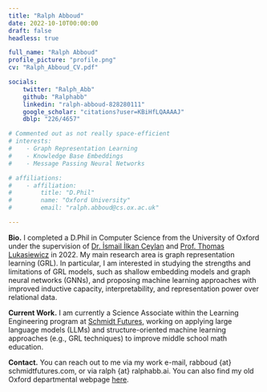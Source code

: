 ```yaml
---
title: "Ralph Abboud"
date: 2022-10-10T00:00:00
draft: false
headless: true

full_name: "Ralph Abboud"
profile_picture: "profile.png"
cv: "Ralph_Abboud_CV.pdf"

socials:
    twitter: "Ralph_Abb"
    github: "Ralphabb"
    linkedin: "ralph-abboud-828280111"
    google_scholar: "citations?user=KBiHfLQAAAAJ"
    dblp: "226/4657"

# Commented out as not really space-efficient
# interests:
#    - Graph Representation Learning
#    - Knowledge Base Embeddings
#    - Message Passing Neural Networks

# affiliations:
#    - affiliation:
#        title: "D.Phil"
#        name: "Oxford University"
#        email: "ralph.abboud@cs.ox.ac.uk"

---
```


**Bio.** I completed a D.Phil in Computer Science from the University of Oxford under the supervision of [Dr. İsmail İlkan Ceylan][1] and [Prof. Thomas Lukasiewicz][2] in 2022. My main research area is graph representation learning (GRL). 
In particular, I am interested in studying the strengths and limitations of GRL models, such as shallow embedding models and graph neural networks (GNNs),
and proposing machine learning approaches with improved inductive capacity, interpretability, and representation power over relational data. 

**Current Work.** I am currently a Science Associate within the Learning Engineering program at [Schmidt Futures][3], working on applying large language models (LLMs) and structure-oriented machine learning approaches (e.g., GRL techniques) to improve middle school math education.

**Contact.** You can reach out to me via my work e-mail, rabboud {at} schmidtfutures.com, or via ralph {at} ralphabb.ai. You can also find my old Oxford departmental webpage [here][4]. 

[1]: https://www.cs.ox.ac.uk/people/IsmailIlkan.Ceylan/
[2]: https://www.cs.ox.ac.uk/people/Thomas.Lukasiewicz/
[3]: https://www.schmidtfutures.com/
[4]: https://www.cs.ox.ac.uk/people/ralph.abboud/